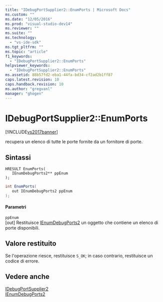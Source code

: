 ```yaml
---
title: "IDebugPortSupplier2::EnumPorts | Microsoft Docs"
ms.custom: ""
ms.date: "12/05/2016"
ms.prod: "visual-studio-dev14"
ms.reviewer: ""
ms.suite: ""
ms.technology: 
  - "vs-ide-sdk"
ms.tgt_pltfrm: ""
ms.topic: "article"
f1_keywords: 
  - "IDebugPortSupplier2::EnumPorts"
helpviewer_keywords: 
  - "IDebugPortSupplier2::EnumPorts"
ms.assetid: 88b57fd2-eba1-44fa-bd34-cf2ad2b1ff87
caps.latest.revision: 10
caps.handback.revision: 10
ms.author: "gregvanl"
manager: "ghogen"
---
```

# IDebugPortSupplier2::EnumPorts
[!INCLUDE[vs2017banner](../../../code-quality/includes/vs2017banner.md)]

recupera un elenco di tutte le porte fornite da un fornitore di porte.  
  
## Sintassi  
  
```cpp#  
HRESULT EnumPorts(   
   IEnumDebugPorts2** ppEnum  
);  
```  
  
```c#  
int EnumPorts(   
   out IEnumDebugPorts2 ppEnum  
);  
```  
  
#### Parametri  
 `ppEnum`  
 \[out\]  Restituisce [IEnumDebugPorts2](../../../extensibility/debugger/reference/ienumdebugports2.md) un oggetto che contiene un elenco di porte disponibili.  
  
## Valore restituito  
 Se l'operazione riesce, restituisce `S_OK`; in caso contrario, restituisce un codice di errore.  
  
## Vedere anche  
 [IDebugPortSupplier2](../../../extensibility/debugger/reference/idebugportsupplier2.md)   
 [IEnumDebugPorts2](../../../extensibility/debugger/reference/ienumdebugports2.md)